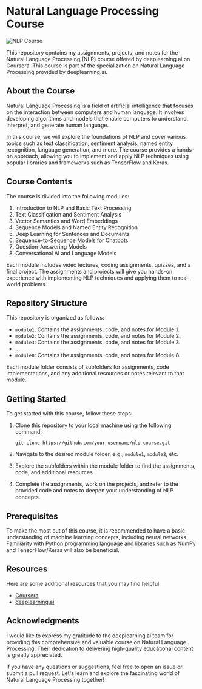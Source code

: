 # Natural Language Processing Course

![NLP Course](![image](https://github.com/prasannaraghavan/Natural-Language-Processing/assets/91223528/2637122a-467e-40e8-862d-b46fa94a104d))

This repository contains my assignments, projects, and notes for the Natural Language Processing (NLP) course offered by deeplearning.ai on Coursera. This course is part of the specialization on Natural Language Processing provided by deeplearning.ai.

## About the Course

Natural Language Processing is a field of artificial intelligence that focuses on the interaction between computers and human language. It involves developing algorithms and models that enable computers to understand, interpret, and generate human language.

In this course, we will explore the foundations of NLP and cover various topics such as text classification, sentiment analysis, named entity recognition, language generation, and more. The course provides a hands-on approach, allowing you to implement and apply NLP techniques using popular libraries and frameworks such as TensorFlow and Keras.

## Course Contents

The course is divided into the following modules:

1. Introduction to NLP and Basic Text Processing
2. Text Classification and Sentiment Analysis
3. Vector Semantics and Word Embeddings
4. Sequence Models and Named Entity Recognition
5. Deep Learning for Sentences and Documents
6. Sequence-to-Sequence Models for Chatbots
7. Question-Answering Models
8. Conversational AI and Language Models

Each module includes video lectures, coding assignments, quizzes, and a final project. The assignments and projects will give you hands-on experience with implementing NLP techniques and applying them to real-world problems.

## Repository Structure

This repository is organized as follows:

- `module1`: Contains the assignments, code, and notes for Module 1.
- `module2`: Contains the assignments, code, and notes for Module 2.
- `module3`: Contains the assignments, code, and notes for Module 3.
- ...
- `module8`: Contains the assignments, code, and notes for Module 8.

Each module folder consists of subfolders for assignments, code implementations, and any additional resources or notes relevant to that module.

## Getting Started

To get started with this course, follow these steps:

1. Clone this repository to your local machine using the following command:

   ```
   git clone https://github.com/your-username/nlp-course.git
   ```

2. Navigate to the desired module folder, e.g., `module1`, `module2`, etc.

3. Explore the subfolders within the module folder to find the assignments, code, and additional resources.

4. Complete the assignments, work on the projects, and refer to the provided code and notes to deepen your understanding of NLP concepts.

## Prerequisites

To make the most out of this course, it is recommended to have a basic understanding of machine learning concepts, including neural networks. Familiarity with Python programming language and libraries such as NumPy and TensorFlow/Keras will also be beneficial.

## Resources

Here are some additional resources that you may find helpful:

- [Coursera](https://www.coursera.org/learn/natural-language-processing)
- [deeplearning.ai](https://www.deeplearning.ai/)

## Acknowledgments

I would like to express my gratitude to the deeplearning.ai team for providing this comprehensive and valuable course on Natural Language Processing. Their dedication to delivering high-quality educational content is greatly appreciated.

If you have any questions or suggestions, feel free to open an issue or submit a pull request. Let's learn and explore the fascinating world of Natural Language Processing together!
